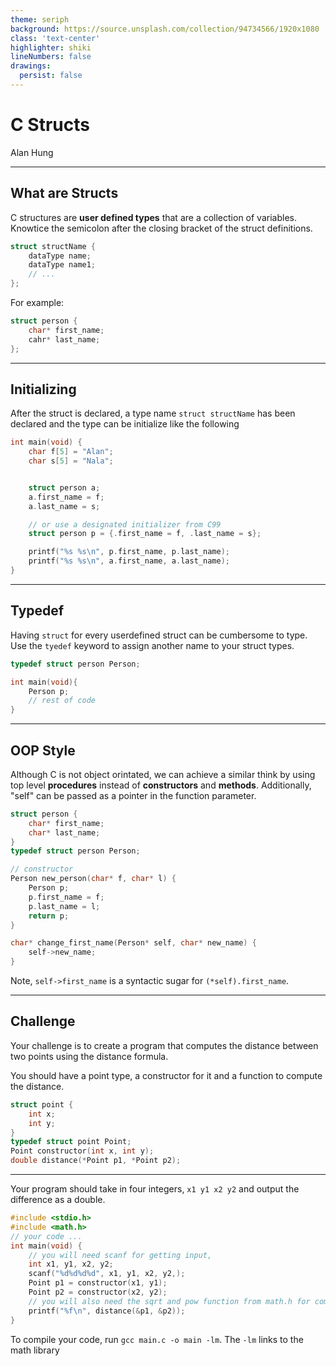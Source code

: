 ```yaml
---
theme: seriph
background: https://source.unsplash.com/collection/94734566/1920x1080
class: 'text-center'
highlighter: shiki
lineNumbers: false
drawings:
  persist: false
---
```


# C Structs
Alan Hung

---

## What are Structs

C structures are **user defined types** that are a collection of variables. 
Knowtice the semicolon after the closing bracket of the struct definitions.

```c
struct structName {
	dataType name;
	dataType name1;
	// ...
};
```

For example:

```c
struct person {
	char* first_name;
	cahr* last_name;
};
```

---

## Initializing 

After the struct is declared, a type name `struct structName` has been declared and the type can be initialize like the following

```c
int main(void) {
	char f[5] = "Alan";
	char s[5] = "Nala";


	struct person a;
	a.first_name = f;
	a.last_name = s;

	// or use a designated initializer from C99
	struct person p = {.first_name = f, .last_name = s};

	printf("%s %s\n", p.first_name, p.last_name);
	printf("%s %s\n", a.first_name, a.last_name);
}
```

---

## Typedef

Having `struct` for every userdefined struct can be cumbersome to type.
Use the `tyedef` keyword to assign another name to your struct types.

```c
typedef struct person Person;

int main(void){
	Person p;
	// rest of code
}
```

---

## OOP Style

Although C is not object orintated, we can achieve a similar think by using top level **procedures** instead of **constructors** and **methods**.
Additionally, "self" can be passed as a pointer in the function parameter.


```c
struct person {
	char* first_name;
	char* last_name;
}
typedef struct person Person;

// constructor
Person new_person(char* f, char* l) {
	Person p;
	p.first_name = f;
	p.last_name = l;
	return p;
}

char* change_first_name(Person* self, char* new_name) {
	self->new_name;
}

```

Note, `self->first_name` is a syntactic sugar for `(*self).first_name`.

---

## Challenge

Your challenge is to create a program that computes the distance between two points using the distance formula.

You should have a point type, a constructor for it and a function to compute the distance. 

```c
struct point {
	int x;
	int y;
}
typedef struct point Point;
Point constructor(int x, int y);
double distance(*Point p1, *Point p2);
```

---

Your program should take in four integers, `x1 y1 x2 y2` and output the difference as a double.

```c
#include <stdio.h>
#include <math.h>
// your code ...
int main(void) {
	// you will need scanf for getting input,
	int x1, y1, x2, y2;
	scanf("%d%d%d%d", x1, y1, x2, y2,);
	Point p1 = constructor(x1, y1);
	Point p2 = constructor(x2, y2);
	// you will also need the sqrt and pow function from math.h for computing the distance
	printf("%f\n", distance(&p1, &p2));
}
```

To compile your code, run `gcc main.c -o main -lm`. The `-lm` links to the math library
